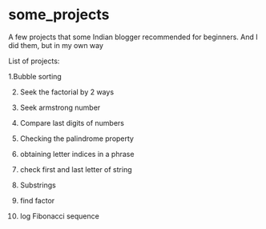 # some_projects
A few projects that some Indian blogger recommended for beginners. And I did them, but in my own way

List of projects:

1.Bubble sorting

2. Seek the factorial by 2 ways

3. Seek armstrong number

4. Compare last digits of numbers

5. Checking the palindrome property

6. obtaining letter indices in a phrase

7. check first and last letter of string

8. Substrings

9. find factor

10. log Fibonacci sequence
